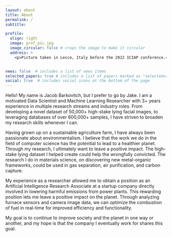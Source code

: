 ```yaml
---
layout: about
title: About
permalink: /
subtitle: 

profile:
  align: right
  image: prof_pic.jpg
  image_circular: false # crops the image to make it circular
  address: >
    <p>Picture taken in Lecce, Italy before the 2022 ICIAP conference.</p>


news: false  # includes a list of news items
selected_papers: true # includes a list of papers marked as "selected={true}"
social: true  # includes social icons at the bottom of the page
---
```


Hello! My name is Jacob Barkovitch, but I prefer to go by Jake. I am a motivated Data Scientist and Machine Learning Researcher with 3+ years experience in multiple research streams and industry roles. From developing a novel dataset of 50,000+ high-stake lying facial images, to leveraging databases of over 600,000+ samples, I have striven to broaden my research skills whenever I can.

Having grown up on a sustainable agriculture farm, I have always been passionate about environmentalism. I believe that the work we do in the field of computer science has the potential to lead to a healthier planet. Through my research, I ultimately want to leave a positive impact. The high-stake lying dataset I helped create could help the wrongfully convicted. The research I do in materials science, on discovering new metal-organic frameworks, could be used in gas separation, air purification, and carbon capture.

My experience as a researcher allowed me to obtain a position as an Artificial Intelligence Research Associate at a startup company directly involved in lowering harmful emissions from power plants. This rewarding position lets me leave a positive impact on the planet. Through analyzing furnace sensors and camera image data, we can optimize the combustion of fuel in real-time for improved efficiency and functionality.

My goal is to continue to improve society and the planet in one way or another, and my hope is that the company I eventually work for shares this goal.
